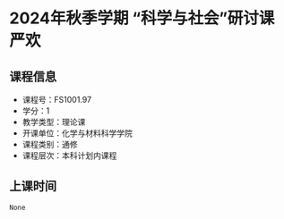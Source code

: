 # 2024年秋季学期 “科学与社会”研讨课 严欢






## 课程信息

- 课程号：FS1001.97
- 学分：1
- 教学类型：理论课
- 开课单位：化学与材料科学学院
- 课程类别：通修
- 课程层次：本科计划内课程

## 上课时间

```
None
```

